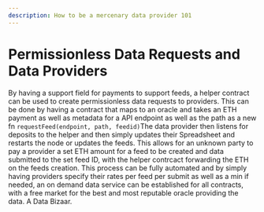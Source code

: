 ```yaml
---
description: How to be a mercenary data provider 101
---
```


# Permissionless Data Requests and Data Providers

By having a support field for payments to support feeds, a helper contract can be used to create permissionless data requests to providers. This can be done by having a contract that maps to an oracle and takes an ETH payment as well as metadata for a API endpoint as well as the path as a new fn `requestFeed(endpoint, path, feedid)`The data provider then listens for deposits to the helper and then simply updates their Spreadsheet and restarts the node or updates the feeds. This allows for an unknown party to pay a provider a set ETH amount for a feed to be created and data submitted to the set feed ID, with the helper contrcact forwarding the ETH on the feeds creation. This process can be fully automated and by simply having providers specify their rates per feed per submit as well as a min if needed, an on demand data service can be established for all contracts, with a free market for the best and most reputable oracle providing the data. A Data Bizaar.
